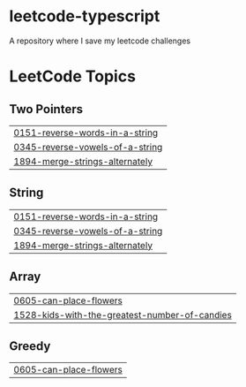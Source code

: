 # leetcode-typescript
A repository where I save my leetcode challenges

<!---LeetCode Topics Start-->
# LeetCode Topics
## Two Pointers
|  |
| ------- |
| [0151-reverse-words-in-a-string](https://github.com/jhowmael/leetcode-typescript/tree/master/0151-reverse-words-in-a-string) |
| [0345-reverse-vowels-of-a-string](https://github.com/jhowmael/leetcode-typescript/tree/master/0345-reverse-vowels-of-a-string) |
| [1894-merge-strings-alternately](https://github.com/jhowmael/leetcode-typescript/tree/master/1894-merge-strings-alternately) |
## String
|  |
| ------- |
| [0151-reverse-words-in-a-string](https://github.com/jhowmael/leetcode-typescript/tree/master/0151-reverse-words-in-a-string) |
| [0345-reverse-vowels-of-a-string](https://github.com/jhowmael/leetcode-typescript/tree/master/0345-reverse-vowels-of-a-string) |
| [1894-merge-strings-alternately](https://github.com/jhowmael/leetcode-typescript/tree/master/1894-merge-strings-alternately) |
## Array
|  |
| ------- |
| [0605-can-place-flowers](https://github.com/jhowmael/leetcode-typescript/tree/master/0605-can-place-flowers) |
| [1528-kids-with-the-greatest-number-of-candies](https://github.com/jhowmael/leetcode-typescript/tree/master/1528-kids-with-the-greatest-number-of-candies) |
## Greedy
|  |
| ------- |
| [0605-can-place-flowers](https://github.com/jhowmael/leetcode-typescript/tree/master/0605-can-place-flowers) |
<!---LeetCode Topics End-->
